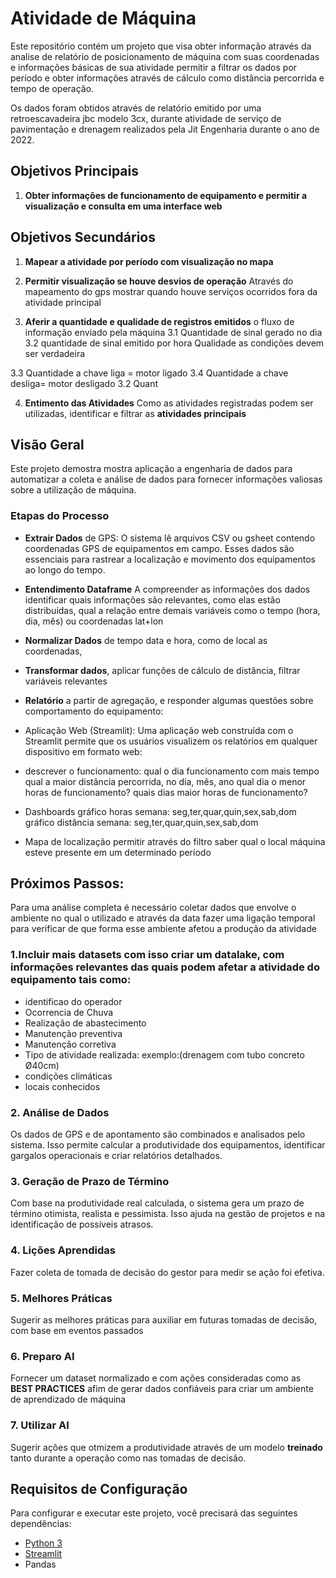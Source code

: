# Atividade de Máquina 

Este repositório contém um projeto que visa obter informação através da analise de relatório de posicionamento de máquina com suas coordenadas e informações básicas de sua atividade permitir a filtrar os dados por período e obter informações através de cálculo como distância percorrida e tempo de operação.

Os dados foram obtidos através de relatório emitido por uma retroescavadeira jbc modelo 3cx, durante atividade de serviço de pavimentação e drenagem realizados pela Jit Engenharia durante o ano de 2022.

## Objetivos Principais

1. **Obter informações de funcionamento de equipamento e permitir a visualização e consulta em uma interface web** 

## Objetivos Secundários

1. **Mapear a atividade por período com visualização no mapa**

2. **Permitir visualização se houve desvios de operação** Através do mapeamento do gps mostrar quando houve serviços ocorridos fora da atividade principal

3. **Aferir a quantidade e qualidade de registros emitidos** o fluxo de informação enviado pela máquina 
3.1 Quantidade de sinal gerado no dia
3.2 quantidade de sinal emitido por hora
Qualidade as condições devem ser verdadeira

3.3 Quantidade a chave liga = motor ligado
3.4 Quantidade a chave desliga= motor desligado 
3.2 Quant

4. **Entimento das Atividades** Como as atividades registradas podem ser utilizadas, identificar e filtrar as **atividades principais** 

## Visão Geral

Este projeto demostra mostra aplicação a engenharia de dados para automatizar a coleta e análise de dados para fornecer informações valiosas sobre a utilização de máquina.

### Etapas do Processo 

- **Extrair Dados** de GPS: O sistema lê arquivos CSV ou gsheet contendo coordenadas GPS de equipamentos em campo. Esses dados são essenciais para rastrear a localização e movimento dos equipamentos ao longo do tempo.

- **Entendimento Dataframe** A compreender as informações dos dados identificar quais informações são relevantes, como elas estão distribuídas, qual a relação entre demais variáveis como o tempo (hora, dia, mês) ou coordenadas lat+lon 

- **Normalizar Dados** de tempo data e hora, como de local as coordenadas,

- **Transformar dados**, aplicar funções de cálculo de distância, filtrar variáveis relevantes

- **Relatório** a partir de agregação, e responder algumas questões sobre comportamento do equipamento:

- Aplicação Web (Streamlit): Uma aplicação web construída com o Streamlit permite que os usuários visualizem os relatórios em qualquer dispositivo em formato web:

- descrever o funcionamento:
qual o dia funcionamento com mais tempo
qual a maior distância percorrida, no dia, mês, ano
qual dia o menor horas de funcionamento?
quais dias maior horas de funcionamento?

- Dashboards 
gráfico horas semana: seg,ter,quar,quin,sex,sab,dom
gráfico distância semana: seg,ter,quar,quin,sex,sab,dom

- Mapa de localização
permitir através do filtro saber qual o local máquina esteve presente em um determinado período 


## Próximos Passos:
Para uma análise completa é necessário coletar dados que envolve o ambiente no qual o utilizado e através da data fazer uma ligação temporal para verificar de que forma esse ambiente afetou a produção da atividade

### 1.Incluir mais datasets com isso criar um **datalake**, com informações relevantes das quais podem afetar a atividade do equipamento tais como:

- identificao do operador
- Ocorrencia de Chuva
- Realização de abastecimento
- Manutenção preventiva
- Manutenção corretiva
- Tipo de atividade realizada: exemplo:(drenagem com tubo concreto Ø40cm)
- condições climáticas
- locais conhecidos 
  
### 2. Análise de Dados
Os dados de GPS e de apontamento são combinados e analisados pelo sistema. Isso permite calcular a produtividade dos equipamentos, identificar gargalos operacionais e criar relatórios detalhados.

### 3. Geração de Prazo de Término
Com base na produtividade real calculada, o sistema gera um prazo de término otimista, realista e pessimista. Isso ajuda na gestão de projetos e na identificação de possíveis atrasos.

### 4. Lições Aprendidas 
Fazer coleta de tomada de decisão do gestor para  medir se ação foi efetiva.

### 5. Melhores Práticas 
Sugerir as melhores práticas para auxiliar em futuras tomadas de decisão, com base em eventos passados

### 6. Preparo AI
Fornecer um dataset normalizado e com ações consideradas como as **BEST PRACTICES** afim de gerar dados confiáveis para criar um ambiente de aprendizado de máquina

### 7. Utilizar AI
Sugerir ações que otmizem a produtividade através de um modelo **treinado** tanto durante a operação como nas tomadas de decisão. 

## Requisitos de Configuração
Para configurar e executar este projeto, você precisará das seguintes dependências:

- [Python 3](https://www.python.org/)
- [Streamlit](https://streamlit.io/)
- Pandas


